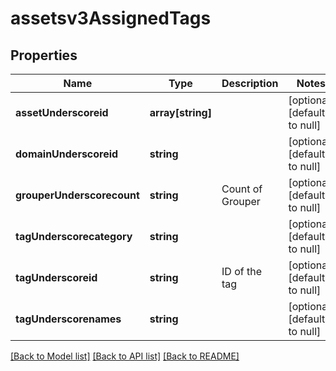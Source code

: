 # assetsv3AssignedTags

## Properties
Name | Type | Description | Notes
------------ | ------------- | ------------- | -------------
**assetUnderscoreid** | **array[string]** |  | [optional] [default to null]
**domainUnderscoreid** | **string** |  | [optional] [default to null]
**grouperUnderscorecount** | **string** | Count of Grouper | [optional] [default to null]
**tagUnderscorecategory** | **string** |  | [optional] [default to null]
**tagUnderscoreid** | **string** | ID of the tag | [optional] [default to null]
**tagUnderscorenames** | **string** |  | [optional] [default to null]

[[Back to Model list]](../README.md#documentation-for-models) [[Back to API list]](../README.md#documentation-for-api-endpoints) [[Back to README]](../README.md)


